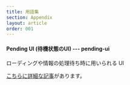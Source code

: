 ```yaml
---
title: 用語集
section: Appendix
layout: article
order: 001
---
```


#### Pending UI (待機状態のUI) --- pending-ui

ローディングや情報の処理待ち時に用いられる UI

[こちらに詳細な記事](https://zenn.dev/kii/articles/progress-indicator-ui)があります。
